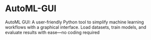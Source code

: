 # AutoML-GUI
AutoML GUI: A user-friendly Python tool to simplify machine learning workflows with a graphical interface. Load datasets, train models, and evaluate results with ease—no coding required
